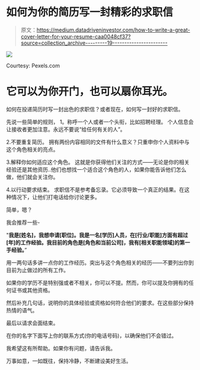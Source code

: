 # 如何为你的简历写一封精彩的求职信

> 原文：<https://medium.datadriveninvestor.com/how-to-write-a-great-cover-letter-for-your-resume-caa0048cf37?source=collection_archive---------19----------------------->

![](img/1b0702349ff147a64a20cfaccafe1ef8.png)

Courtesy: Pexels.com

# 它可以为你开门，也可以扇你耳光。

如何在投递简历时写一封出色的求职信？或者现在，如何写一封好的求职信。

先说一些简单的规则，
1。称呼一个人或者一个头衔，比如招聘经理。
个人信息会让接收者更加注意。永远不要说“给任何有关的人”。

2.不要重复简历。
拥有两份内容相同的文件有什么意义？只重申你个人资料中与这个角色相关的亮点。

3.解释你如何适应这个角色。
这就是你获得他们关注的方式——无论是你的相关经验还是其他资历..他们也想找一个适合这个角色的人，如果你能告诉他们怎么做，他们就会关注你。

4.以行动要求结束。
求职信不是参考备忘录。它必须导致一个真正的结果。在这种情况下，让他们打电话给你讨论更多。

简单，嗯？

我会推荐一些-

"**我是[姓名]，我想申请[职位]。我是一名[学历]人员，在[行业/职能]方面有超过[年]的工作经验。我目前的角色是[角色和当前公司]，我有[相关职能领域]的第一手经验。**”

用一两句话多讲一点你的工作经历。突出与这个角色相关的经历——不要列出你到目前为止做过的所有工作。

如果你的学历不是特别强或者不相关，你可以不提。然而，你可以提及你拥有的任何证书或其他资格。

然后补充几句话，说明你的具体经验或资格如何符合他们的要求。在这些部分保持热情的语气。

最后以请求会面结束。

在你的名字下面写上你的联系方式(你的电话号码)，以确保他们不会错过。

我希望这有所帮助。如果你有问题，请告诉我。

万事如意，一如既往，保持冷静，不断建设美好生活。